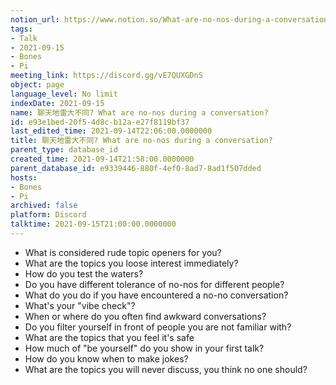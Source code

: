 ```yaml
---
notion_url: https://www.notion.so/What-are-no-nos-during-a-conversation-e93e1bed20f54d8cb12ae27f8119bf37
tags:
- Talk
- 2021-09-15
- Bones
- Pi
meeting_link: https://discord.gg/vE7QUXGDnS
object: page
language_level: No limit
indexDate: 2021-09-15
name: 聊天地雷大不同? What are no-nos during a conversation?
id: e93e1bed-20f5-4d8c-b12a-e27f8119bf37
last_edited_time: 2021-09-14T22:06:00.0000000
title: 聊天地雷大不同? What are no-nos during a conversation?
parent_type: database_id
created_time: 2021-09-14T21:58:00.0000000
parent_database_id: e9339446-880f-4ef0-8ad7-8ad1f507dded
hosts:
- Bones
- Pi
archived: false
platform: Discord
talktime: 2021-09-15T21:00:00.0000000
---
```



   - What is considered rude topic openers for you?
   - What are the topics you loose interest immediately?
   - How do you test the waters?
   - Do you have different tolerance of no-nos for different people?
   - What do you do if you have encountered a no-no conversation? 
   - What's your "vibe check"?
   - When or where do you often find awkward conversations?
   - Do you filter yourself in front of people you are not familiar with?
   - What are the topics that you feel it's safe
   - How much of "be yourself" do you show in your first talk?
   - How do you know when to make jokes?
   - What are the topics you will never discuss, you think no one should?









